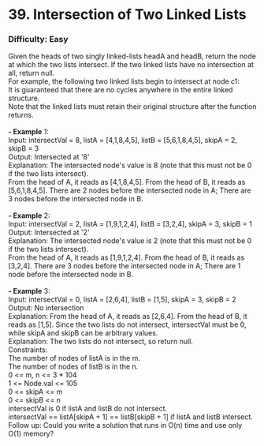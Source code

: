 # 39. Intersection of Two Linked Lists
### Difficulty: Easy
Given the heads of two singly linked-lists headA and headB, return the node at which the two lists intersect. If the two linked lists have no intersection at all, return null. <br/> For example, the following two linked lists begin to intersect at node c1: <br/> It is guaranteed that there are no cycles anywhere in the entire linked structure. <br/> Note that the linked lists must retain their original structure after the function returns. <br/>   <br/><b>- Example</b> 1: <br/> Input: intersectVal = 8, listA = [4,1,8,4,5], listB = [5,6,1,8,4,5], skipA = 2, skipB = 3 <br/> Output: Intersected at '8' <br/> Explanation: The intersected node's value is 8 (note that this must not be 0 if the two lists intersect). <br/> From the head of A, it reads as [4,1,8,4,5]. From the head of B, it reads as [5,6,1,8,4,5]. There are 2 nodes before the intersected node in A; There are 3 nodes before the intersected node in B. <br/> <br/><b>- Example</b> 2: <br/> Input: intersectVal = 2, listA = [1,9,1,2,4], listB = [3,2,4], skipA = 3, skipB = 1 <br/> Output: Intersected at '2' <br/> Explanation: The intersected node's value is 2 (note that this must not be 0 if the two lists intersect). <br/> From the head of A, it reads as [1,9,1,2,4]. From the head of B, it reads as [3,2,4]. There are 3 nodes before the intersected node in A; There are 1 node before the intersected node in B. <br/> <br/><b>- Example</b> 3: <br/> Input: intersectVal = 0, listA = [2,6,4], listB = [1,5], skipA = 3, skipB = 2 <br/> Output: No intersection <br/> Explanation: From the head of A, it reads as [2,6,4]. From the head of B, it reads as [1,5]. Since the two lists do not intersect, intersectVal must be 0, while skipA and skipB can be arbitrary values. <br/> Explanation: The two lists do not intersect, so return null. <br/>   Constraints: <br/> The number of nodes of listA is in the m. <br/> The number of nodes of listB is in the n. <br/> 0 <= m, n <= 3 * 104 <br/> 1 <= Node.val <= 105 <br/> 0 <= skipA <= m <br/> 0 <= skipB <= n <br/> intersectVal is 0 if listA and listB do not intersect. <br/> intersectVal == listA[skipA + 1] == listB[skipB + 1] if listA and listB intersect. <br/>   Follow up: Could you write a solution that runs in O(n) time and use only O(1) memory?